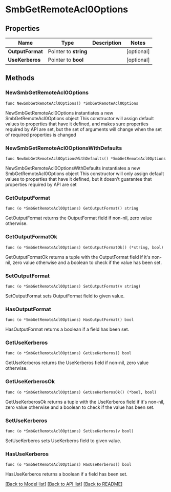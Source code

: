 # SmbGetRemoteAcl0Options

## Properties

Name | Type | Description | Notes
------------ | ------------- | ------------- | -------------
**OutputFormat** | Pointer to **string** |  | [optional] 
**UseKerberos** | Pointer to **bool** |  | [optional] 

## Methods

### NewSmbGetRemoteAcl0Options

`func NewSmbGetRemoteAcl0Options() *SmbGetRemoteAcl0Options`

NewSmbGetRemoteAcl0Options instantiates a new SmbGetRemoteAcl0Options object
This constructor will assign default values to properties that have it defined,
and makes sure properties required by API are set, but the set of arguments
will change when the set of required properties is changed

### NewSmbGetRemoteAcl0OptionsWithDefaults

`func NewSmbGetRemoteAcl0OptionsWithDefaults() *SmbGetRemoteAcl0Options`

NewSmbGetRemoteAcl0OptionsWithDefaults instantiates a new SmbGetRemoteAcl0Options object
This constructor will only assign default values to properties that have it defined,
but it doesn't guarantee that properties required by API are set

### GetOutputFormat

`func (o *SmbGetRemoteAcl0Options) GetOutputFormat() string`

GetOutputFormat returns the OutputFormat field if non-nil, zero value otherwise.

### GetOutputFormatOk

`func (o *SmbGetRemoteAcl0Options) GetOutputFormatOk() (*string, bool)`

GetOutputFormatOk returns a tuple with the OutputFormat field if it's non-nil, zero value otherwise
and a boolean to check if the value has been set.

### SetOutputFormat

`func (o *SmbGetRemoteAcl0Options) SetOutputFormat(v string)`

SetOutputFormat sets OutputFormat field to given value.

### HasOutputFormat

`func (o *SmbGetRemoteAcl0Options) HasOutputFormat() bool`

HasOutputFormat returns a boolean if a field has been set.

### GetUseKerberos

`func (o *SmbGetRemoteAcl0Options) GetUseKerberos() bool`

GetUseKerberos returns the UseKerberos field if non-nil, zero value otherwise.

### GetUseKerberosOk

`func (o *SmbGetRemoteAcl0Options) GetUseKerberosOk() (*bool, bool)`

GetUseKerberosOk returns a tuple with the UseKerberos field if it's non-nil, zero value otherwise
and a boolean to check if the value has been set.

### SetUseKerberos

`func (o *SmbGetRemoteAcl0Options) SetUseKerberos(v bool)`

SetUseKerberos sets UseKerberos field to given value.

### HasUseKerberos

`func (o *SmbGetRemoteAcl0Options) HasUseKerberos() bool`

HasUseKerberos returns a boolean if a field has been set.


[[Back to Model list]](../README.md#documentation-for-models) [[Back to API list]](../README.md#documentation-for-api-endpoints) [[Back to README]](../README.md)


